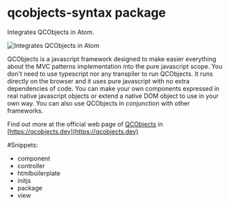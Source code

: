 # qcobjects-syntax package

Integrates QCObjects in Atom.

![Integrates QCObjects in Atom](https://qcobjects.dev/qcobjects_01.png)

QCObjects is a javascript framework designed to make easier everything about the MVC patterns implementation into the pure javascript scope. You don't need to use typescript nor any transpiler to run QCObjects. It runs directly on the browser and it uses pure javascript with no extra dependencies of code. You can make your own components expressed in real native javascript objects or extend a native DOM object to use in your own way. You can also use QCObjects in conjunction with other frameworks.

Find out more at the official web page of [QCObjects](https://qcobjects.dev) in [https://qcobjects.dev](https://qcobjects.dev)

#Snippets:
- component
- controller
- htmlboilerplate
- initjs
- package
- view
